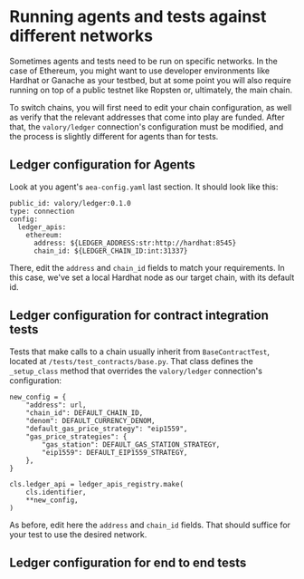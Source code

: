 # Running agents and tests against different networks

Sometimes agents and tests need to be run on specific networks. In the case of Ethereum,
you might want to use developer environments like Hardhat or Ganache as your testbed,
but at some point you will also require running on top of a public testnet like Ropsten or,
ultimately, the main chain.

To switch chains, you will first need to edit your chain configuration, as well as verify that
the relevant addresses that come into play are funded. After that, the `valory/ledger` connection's
configuration must be modified, and the process is slightly different for agents than for tests.

## Ledger configuration for Agents
Look at you agent's `aea-config.yaml` last section. It should look like this:
```
public_id: valory/ledger:0.1.0
type: connection
config:
  ledger_apis:
    ethereum:
      address: ${LEDGER_ADDRESS:str:http://hardhat:8545}
      chain_id: ${LEDGER_CHAIN_ID:int:31337}
```
There, edit the `address` and `chain_id` fields to match your requirements. In this case, we've set
a local Hardhat node as our target chain, with its default id.

## Ledger configuration for contract integration tests
Tests that make calls to a chain usually inherit from `BaseContractTest`, located at
`/tests/test_contracts/base.py`. That class defines the `_setup_class` method that overrides
the `valory/ledger` connection's configuration:
```
new_config = {
    "address": url,
    "chain_id": DEFAULT_CHAIN_ID,
    "denom": DEFAULT_CURRENCY_DENOM,
    "default_gas_price_strategy": "eip1559",
    "gas_price_strategies": {
        "gas_station": DEFAULT_GAS_STATION_STRATEGY,
        "eip1559": DEFAULT_EIP1559_STRATEGY,
    },
}

cls.ledger_api = ledger_apis_registry.make(
    cls.identifier,
    **new_config,
)
```

As before, edit here the `address` and `chain_id` fields. That should suffice for your
test to use the desired network.

## Ledger configuration for end to end tests